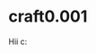 # craft0.001
<html lang="en">
  <head>
    <title>   Tarea </title>  
  </head>
  <body>
    
   Hii c:
  </body>
</html>
